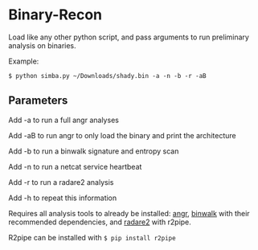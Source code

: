 # Binary-Recon

Load like any other python script, and pass arguments to run preliminary analysis on binaries.

Example:

`$ python simba.py ~/Downloads/shady.bin -a -n -b -r -aB`

## Parameters

Add -a to run a full angr analyses


Add -aB to run angr to only load the binary and print the architecture

Add -b to run a binwalk signature and entropy scan

Add -n to run a netcat service heartbeat

Add -r to run a radare2 analysis

Add -h to repeat this information

Requires all analysis tools to already be installed: [angr](https://github.com/angr/angr), [binwalk](https://github.com/devttys0/binwalk) with their recommended dependencies, and [radare2](https://github.com/radare/radare2) with r2pipe.

R2pipe can be installed with `$ pip install r2pipe`


